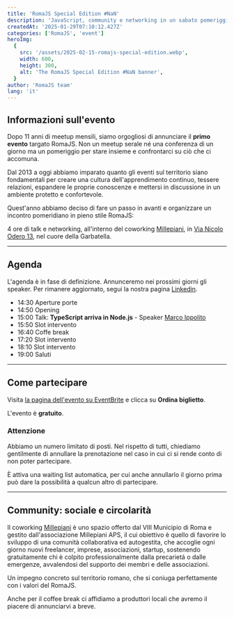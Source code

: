 ```yaml
---
title: 'RomaJS Special Edition #NaN'
description: 'JavaScript, community e networking in un sabato pomeriggio targato RomaJS.'
createdAt: '2025-01-29T07:10:12.427Z'
categories: ['RomaJS', 'event']
heroImg:
  {
    src: '/assets/2025-02-15-romajs-special-edition.webp',
    width: 600,
    height: 300,
    alt: 'The RomaJS Special Edition #NaN banner',
  }
author: 'RomaJS team'
lang: 'it'
---
```


## Informazioni sull'evento

Dopo 11 anni di meetup mensili, siamo orgogliosi di annunciare il **primo evento** targato RomaJS.
Non un meetup serale né una conferenza di un giorno ma un pomeriggio per stare insieme e confrontarci su ciò che ci accomuna.

Dal 2013 a oggi abbiamo imparato quanto gli eventi sul territorio siano fondamentali per creare una cultura dell'apprendimento continuo, tessere relazioni, espandere le proprie conoscenze e mettersi in discussione in un ambiente protetto e confortevole.

Quest'anno abbiamo deciso di fare un passo in avanti e organizzare un incontro pomeridiano in pieno stile RomaJS:

4 ore di talk e networking, all'interno del coworking [Millepiani](http://www.millepiani.eu/), in [Via Nicolo Odero 13](https://maps.app.goo.gl/175r1oifsjwEPjcF8), nel cuore della Garbatella.

---

## Agenda

L'agenda è in fase di definizione. Annunceremo nei prossimi giorni gli speaker. Per rimanere aggiornato, segui la nostra pagina [Linkedin](https://www.linkedin.com/company/romajs/).

- 14:30 Aperture porte
- 14:50 Opening
- 15:00 Talk: **TypeScript arriva in Node.js** - Speaker [Marco Ippolito](https://it.linkedin.com/in/marcoippolito2021)
- 15:50 Slot intervento
- 16:40 Coffe break
- 17:20 Slot intervento
- 18:10 Slot intervento
- 19:00 Saluti

---

## Come partecipare

Visita [la pagina dell'evento su EventBrite](https://www.eventbrite.com/e/biglietti-romajs-special-edition-nan-1223256566319) e clicca su **Ordina biglietto**.

L'evento è **gratuito**.

### Attenzione

Abbiamo un numero limitato di posti. Nel rispetto di tutti, chiediamo gentilmente di annullare la prenotazione nel caso in cui ci si rende conto di non poter partecipare.

È attiva una waiting list automatica, per cui anche annullarlo il giorno prima può dare la possibilità a qualcun altro di partecipare.

---

## Community: sociale e circolarità

Il coworking [Millepiani](http://www.millepiani.eu/) è uno spazio offerto dal VIII Municipio di Roma e gestito dall'associazione Millepiani APS, il cui obiettivo è quello di favorire lo sviluppo di una comunità collaborativa ed autogestita, che accoglie ogni giorno nuovi freelancer, imprese, associazioni, startup, sostenendo gratuitamente chi è colpito professionalmente dalla precarietá o dalle emergenze, avvalendosi del supporto dei membri e delle associazioni.

Un impegno concreto sul territorio romano, che si coniuga perfettamente con i valori del RomaJS.

Anche per il coffee break ci affidiamo a produttori locali che avremo il piacere di annunciarvi a breve.
